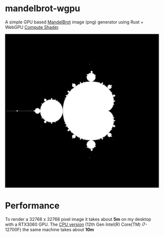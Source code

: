 # mandelbrot-wgpu

A simple GPU based [MandelBrot](https://en.wikipedia.org/wiki/Mandelbrot_set) image (png) generator using Rust + WebGPU [Compute Shader](https://webgpufundamentals.org/webgpu/lessons/webgpu-compute-shaders.html).

![Sample](samples/mandelbrot.png)

# Performance

To render a 32768 x 32768 pixel image it takes about **5m** on my desktop with a RTX3060 GPU. The [CPU version](https://github.com/vishpat/Practice/blob/master/rust/mandelbrot/src/main.rs) (12th Gen Intel(R) Core(TM) i7-12700F) the same machine takes about **10m**